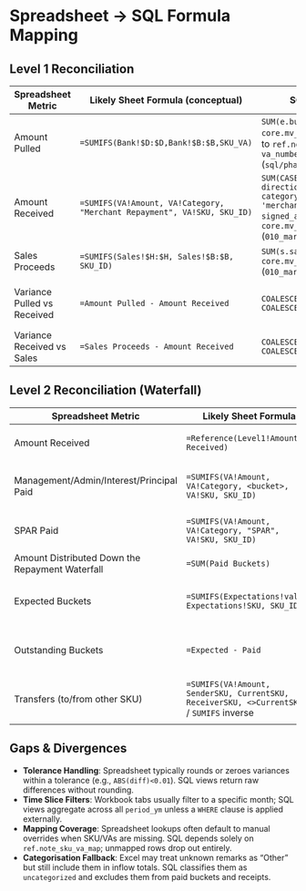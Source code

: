 # Spreadsheet → SQL Formula Mapping

## Level 1 Reconciliation
| Spreadsheet Metric | Likely Sheet Formula (conceptual) | SQL Implementation | Notes |
|--------------------|-----------------------------------|--------------------|-------|
| Amount Pulled | `=SUMIFS(Bank!$D:$D,Bank!$B:$B,SKU_VA)` | `SUM(e.buy_amount)` from `core.mv_external_accounts` joined to `ref.note_sku_va_map` on `va_number` (`sql/phase2/010_mart_level1.sql`) | Uses `core.to_numeric_safe` to normalize text currency values. |
| Amount Received | `=SUMIFS(VA!Amount, VA!Category, "Merchant Repayment", VA!SKU, SKU_ID)` | `SUM(CASE WHEN direction='inflow' AND category_code = 'merchant_repayment' THEN signed_amount END)` sourced from `core.mv_va_txn_flows` (`010_mart_level1.sql`) | Aligns with Excel, which excludes internal top-ups (`funds_to_sku`) from cash receipts. |
| Sales Proceeds | `=SUMIFS(Sales!$H:$H, Sales!$B:$B, SKU_ID)` | `SUM(s.sales_proceeds)` from `core.mv_repmt_sales` (`010_mart_level1.sql`) | Sales table already keyed by SKU. |
| Variance Pulled vs Received | `=Amount Pulled - Amount Received` | `COALESCE(p.amount_pulled,0) - COALESCE(r.amount_received,0)` | No tolerance applied; negative numbers indicate receipts lagging pulls. |
| Variance Received vs Sales | `=Sales Proceeds - Amount Received` | `COALESCE(s.sales_proceeds,0) - COALESCE(r.amount_received,0)` | Should align with spreadsheet variance column. |

## Level 2 Reconciliation (Waterfall)
| Spreadsheet Metric | Likely Sheet Formula | SQL Implementation | Notes |
|--------------------|----------------------|--------------------|-------|
| Amount Received | `=Reference(Level1!Amount Received)` | `COALESCE(j.amount_received,0)` inherited from `core.v_flows_pivot` (`sql/phase2/020_mart_level2.sql`) | Should match Level-1 value once period filters match. |
| Management/Admin/Interest/Principal Paid | `=SUMIFS(VA!Amount, VA!Category, <bucket>, VA!SKU, SKU_ID)` | Aggregates in `core.v_flows_pivot` (`022_update_flows_pivot.sql`) for each category, exposed as paid columns in `mart.v_level2a`. | Outflows recorded as negative signed amounts; SQL flips sign. |
| SPAR Paid | `=SUMIFS(VA!Amount, VA!Category, "SPAR", VA!SKU, SKU_ID)` | `SUM(CASE WHEN category_code='spar' AND direction='outflow' THEN -signed_amount END)` | |
| Amount Distributed Down the Repayment Waterfall | `=SUM(Paid Buckets)` | Sum of paid columns in `mart.v_level2a`. | Mirrors spreadsheet total distribution. |
| Expected Buckets | `=SUMIFS(Expectations!value, Expectations!SKU, SKU_ID)` | Aggregates from `core.mv_repmt_sku`, renamed to expected columns (`020_mart_level2.sql`). | `acquirer_fees_expected` repurposed as management fee. |
| Outstanding Buckets | `=Expected - Paid` | `COALESCE(expected,0) - COALESCE(paid,0)` per column. | No epsilon tolerance; spreadsheet may wrap with `IF(ABS(diff)<0.01,0,diff)`. |
| Transfers (to/from other SKU) | `=SUMIFS(VA!Amount, SenderSKU, CurrentSKU, ReceiverSKU, <>CurrentSKU)` / `SUMIFS` inverse | `core.v_inter_sku_transfers_agg` synthesizes outflow/inflow totals and joins into `mart.v_level2a`. | Spreadsheet often tracks these separately; SQL replicates via view. |

## Gaps & Divergences
- **Tolerance Handling**: Spreadsheet typically rounds or zeroes variances within a tolerance (e.g., `ABS(diff)<0.01`). SQL views return raw differences without rounding.
- **Time Slice Filters**: Workbook tabs usually filter to a specific month; SQL views aggregate across all `period_ym` unless a `WHERE` clause is applied externally.
- **Mapping Coverage**: Spreadsheet lookups often default to manual overrides when SKU/VAs are missing. SQL depends solely on `ref.note_sku_va_map`; unmapped rows drop out entirely.
- **Categorisation Fallback**: Excel may treat unknown remarks as “Other” but still include them in inflow totals. SQL classifies them as `uncategorized` and excludes them from paid buckets and receipts.
